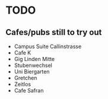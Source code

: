 # TODO

## Cafes/pubs still to try out

   * Campus Suite Callinstrasse
   * Cafe K
   * Gig Linden Mitte
   * Stubenwechsel
   * Uni Biergarten
   * Gretchen
   * Zeitlos
   * Cafe Safran
